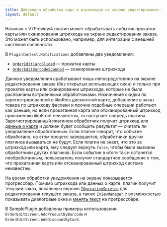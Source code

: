 ```yaml
---
title: Добавлена обработка карт и штрихкодов на экране редактирования заказа
layout: default
---
```


Начиная с V7Preview4 плагин может обрабатывать события прокатки карты или сканирования штрихкода на экране редактирования заказа.
Это может быть использовано, например, для интеграции с внешней системой лояльности.

В `PluginContext.Notifications` добавлены два уведомления:

* [`OrderEditCardSlided`](https://iiko.github.io/front.api.sdk/v7/html/P_Resto_Front_Api_INotificationService_OrderEditCardSlided.htm) — прокатка карты
* [`OrderEditBarcodeScanned`](https://iiko.github.io/front.api.sdk/v7/html/P_Resto_Front_Api_INotificationService_OrderEditBarcodeScanned.htm) — сканирование штрихкода

Данные уведомления срабатывают лишь непосредственно на экране редактирования заказа (без открытых всплывающих окон) и только при прокатке карты или сканировании штрихкода, которые не были распознаны встроенными обработчиками.
Назначение скидки по зарегистрированной в iikoRms дисконтной карте, добавление в заказ товара по штрихкоду фасовки и прочие подобные операции работают как раньше, но если прокатанная карта или отсканированный штрихкод приложению iikoFront неизвестны, то наступает очередь плагина.
Зарегистрированный плагином обработчик получит штрихкод или [данные о карте](https://iiko.github.io/front.api.sdk/v7/html/T_Resto_Front_Api_Data_View_CardInputDialogResult.htm) и должен будет сообщить результат — считать ли уведомление обработанным.
Если плагин говорит, что событие обработано, на этом процесс завершается, обработчики других плагинов вызываться не будут.
Если плагин не знает, что это за штрихкод или карта, ему следует вернуть `false`, чтобы были вызваны обработчики других плагинов.
Если событие в итоге так и останется необработанным, пользователь получит стандартное сообщение о том, что прокатанная карта или отсканированный штрихкод системе неизвестны.

На время обработки уведомления на экране показывается прогрессбар.
Помимо штрихкода или данных о карте, плагин получит текущий заказ, локальную версию [`IOperationService`](https://iiko.github.io/front.api.sdk/v7/html/T_Resto_Front_Api_IOperationService.htm) для редактирования текущего заказа, а также [`IViewManager`](https://iiko.github.io/front.api.sdk/v7/html/T_Resto_Front_Api_UI_IViewManager.htm) с возможностью показывать диалоговые окна и [менять текст](https://iiko.github.io/front.api.sdk/v7/html/M_Resto_Front_Api_UI_IViewManager_ChangeProgressBarMessage.htm) на прогрессбаре.

В SamplePlugin добавлены примеры использования: `OrderEditScreen.AddProductByBarcode` и `OrderEditScreen.AddDiscountByCard`.